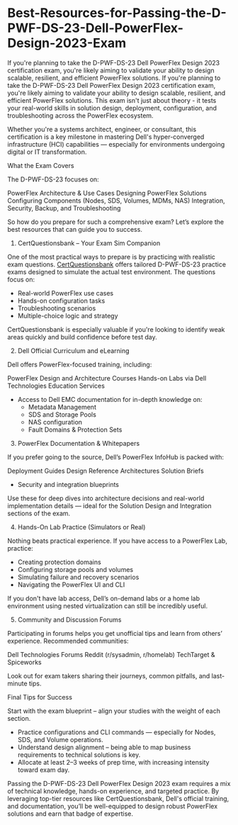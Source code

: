 # Best-Resources-for-Passing-the-D-PWF-DS-23-Dell-PowerFlex-Design-2023-Exam
If you're planning to take the D-PWF-DS-23 Dell PowerFlex Design 2023 certification exam, you're likely aiming to validate your ability to design scalable, resilient, and efficient PowerFlex solutions.
If you're planning to take the D-PWF-DS-23 Dell PowerFlex Design 2023 certification exam, you're likely aiming to validate your ability to design scalable, resilient, and efficient PowerFlex solutions. This exam isn't just about theory - it tests your real-world skills in solution design, deployment, configuration, and troubleshooting across the PowerFlex ecosystem.

Whether you're a systems architect, engineer, or consultant, this certification is a key milestone in mastering Dell's hyper-converged infrastructure (HCI) capabilities — especially for environments undergoing digital or IT transformation.

What the Exam Covers

The D-PWF-DS-23 focuses on:

PowerFlex Architecture & Use Cases
Designing PowerFlex Solutions
Configuring Components (Nodes, SDS, Volumes, MDMs, NAS)
Integration, Security, Backup, and Troubleshooting

So how do you prepare for such a comprehensive exam? Let’s explore the best resources that can guide you to success.

1. CertQuestionsbank – Your Exam Sim Companion

One of the most practical ways to prepare is by practicing with realistic exam questions. [CertQuestionsbank](https://www.certquestionsbank.com) offers tailored D-PWF-DS-23 practice exams designed to simulate the actual test environment. The questions focus on:

- Real-world PowerFlex use cases
- Hands-on configuration tasks
- Troubleshooting scenarios
- Multiple-choice logic and strategy

CertQuestionsbank is especially valuable if you're looking to identify weak areas quickly and build confidence before test day.

2. Dell Official Curriculum and eLearning

Dell offers PowerFlex-focused training, including:

PowerFlex Design and Architecture Courses
Hands-on Labs via Dell Technologies Education Services
- Access to Dell EMC documentation for in-depth knowledge on:
  - Metadata Management
  - SDS and Storage Pools
  - NAS configuration
  - Fault Domains & Protection Sets

3. PowerFlex Documentation & Whitepapers

If you prefer going to the source, Dell’s PowerFlex InfoHub is packed with:

Deployment Guides
Design Reference Architectures
Solution Briefs
- Security and integration blueprints

Use these for deep dives into architecture decisions and real-world implementation details — ideal for the Solution Design and Integration sections of the exam.

4. Hands-On Lab Practice (Simulators or Real)

Nothing beats practical experience. If you have access to a PowerFlex Lab, practice:

- Creating protection domains
- Configuring storage pools and volumes
- Simulating failure and recovery scenarios
- Navigating the PowerFlex UI and CLI

If you don't have lab access, Dell’s on-demand labs or a home lab environment using nested virtualization can still be incredibly useful.

5. Community and Discussion Forums

Participating in forums helps you get unofficial tips and learn from others’ experience. Recommended communities:

Dell Technologies Forums
Reddit (r/sysadmin, r/homelab)
TechTarget & Spiceworks

Look out for exam takers sharing their journeys, common pitfalls, and last-minute tips.

Final Tips for Success

Start with the exam blueprint – align your studies with the weight of each section.
- Practice configurations and CLI commands — especially for Nodes, SDS, and Volume operations.
- Understand design alignment – being able to map business requirements to technical solutions is key.
- Allocate at least 2–3 weeks of prep time, with increasing intensity toward exam day.

Passing the D-PWF-DS-23 Dell PowerFlex Design 2023 exam requires a mix of technical knowledge, hands-on experience, and targeted practice. By leveraging top-tier resources like CertQuestionsbank, Dell's official training, and documentation, you’ll be well-equipped to design robust PowerFlex solutions and earn that badge of expertise.
